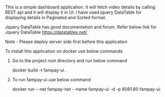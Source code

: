 This is a simple dashboard application.
It will fetch video details by calling REST api and it will display it in UI.
I have used jquery DataTable for displaying details in Paginated and Sorted format.

Jquery DataTable has good documentation and forum.
Refer below link for Jquery DataTable
https://datatables.net/


Note - Please deploy server side first before this application

To install this application on docker use below commands
1. Go to the project root directory and run below command

    docker build -t fampay-ui .

2. To run fampay-ui use below command

    docker run --net fampay-net --name fampay-ui -d -p 8081:80 fampay-ui